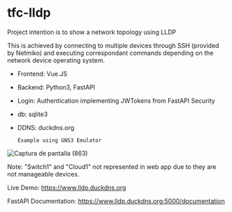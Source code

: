 # tfc-lldp

Project intention is to show a network topology using LLDP

This is achieved by connecting to multiple devices through SSH (provided by Netmiko) and executing correspondant commands depending on the network device operating system.

* Frontend: Vue.JS

* Backend: Python3, FastAPI

* Login: Authentication implementing JWTokens from FastAPI Security

* db: sqlite3

* DDNS: duckdns.org

      Example using GNS3 Emulator

![Captura de pantalla (863)](https://user-images.githubusercontent.com/70659542/159499409-9cf6481f-19cb-4994-819c-e666b998432a.png)


Note: "Switch1" and "Cloud1" not represented in web app due to they are not manageable devices.


Live Demo: https://www.lldp.duckdns.org

FastAPI Documentation: https://www.lldp.duckdns.org:5000/documentation

